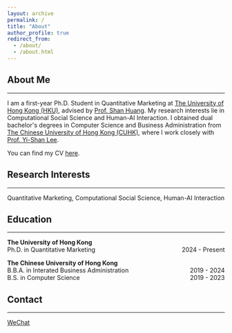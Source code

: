 ```yaml
---
layout: archive
permalink: /
title: "About"
author_profile: true
redirect_from: 
  - /about/
  - /about.html
---
```


## About Me
---
I am a first-year Ph.D. Student in Quantitative Marketing at <a href="https://www.hku.hk/" target="_blank">The University of Hong Kong (HKU)</a>, advised by <a href="https://www.shanhhuang.com/" target="_blank">Prof. Shan Huang</a>. My research interests lie in Computational Social Science and Human-AI Interaction. I obtained dual bachelor's degrees in Computer Science and Business Administration from <a href="https://www.cuhk.edu.hk/english/index.html" target="_blank">The Chinese University of Hong Kong (CUHK)</a>, where I work closely with <a href="https://sites.google.com/view/yi-shanlee" target="_blank">Prof. Yi-Shan Lee</a>. 

You can find my CV <a href="../files/CV.pdf" target="_blank">here</a>.

## Research Interests
---
Quantitative Marketing, Computational Social Science, Human-AI Interaction

## Education
---
**The University of Hong Kong** \
Ph.D. in Quantitative Marketing <span style="float: right;">2024 - Present</span> 

**The Chinese University of Hong Kong** \
B.B.A. in Interated Business Administration <span style="float: right;">2019 - 2024</span> \
B.S. in Computer Science <span style="float: right;">2019 - 2023</span>  

## Contact
---
[WeChat](../images/wechat.jpg)
